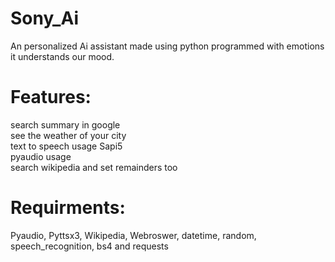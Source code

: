 


# Sony_Ai
An personalized Ai assistant made using python programmed with emotions it understands our mood. 

<h1>Features:</h1>
search summary in google<br>
see the weather of your city<br>
text to speech usage Sapi5<br>
pyaudio usage<br>
search wikipedia and set remainders too

<h1>Requirments:</h1>
Pyaudio,
Pyttsx3,
Wikipedia,
Webroswer,
datetime,
random,
speech_recognition,
bs4 and
requests

